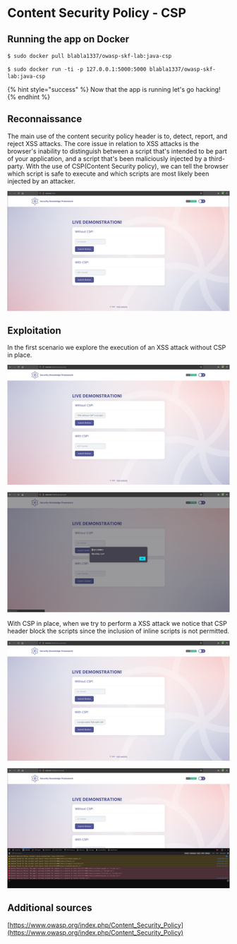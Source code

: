 # Content Security Policy - CSP

## Running the app on Docker

```
$ sudo docker pull blabla1337/owasp-skf-lab:java-csp
```

```
$ sudo docker run -ti -p 127.0.0.1:5000:5000 blabla1337/owasp-skf-lab:java-csp
```

{% hint style="success" %}
Now that the app is running let's go hacking!
{% endhint %}

## Reconnaissance

The main use of the content security policy header is to, detect, report, and reject XSS attacks. The core issue in relation to XSS attacks is the browser's inability to distinguish between a script that's intended to be part of your application, and a script that's been maliciously injected by a third-party. With the use of CSP\(Content Security policy\), we can tell the browser which script is safe to execute and which scripts are most likely been injected by an attacker.

![](https://raw.githubusercontent.com/blabla1337/skf-labs/master/.gitbook/assets/python/CSP/1.png)

## Exploitation

In the first scenario we explore the execution of an XSS attack without CSP in place.

![](https://raw.githubusercontent.com/blabla1337/skf-labs/master/.gitbook/assets/python/CSP/2.png)

![](https://raw.githubusercontent.com/blabla1337/skf-labs/master/.gitbook/assets/python/CSP/3.png)

With CSP in place, when we try to perform a XSS attack we notice that CSP header block the scripts since the inclusion of inline scripts is not permitted.

![](https://raw.githubusercontent.com/blabla1337/skf-labs/master/.gitbook/assets/python/CSP/4.png)

![](https://raw.githubusercontent.com/blabla1337/skf-labs/master/.gitbook/assets/python/CSP/5.png)

## Additional sources

[https://www.owasp.org/index.php/Content_Security_Policy](https://www.owasp.org/index.php/Content_Security_Policy)
